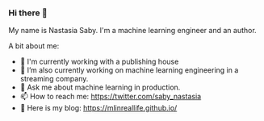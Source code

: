 ### Hi there 👋

My name is Nastasia Saby. I'm a machine learning engineer and an author.

A bit about me:

- 📙 I'm currently working with a publishing house
- 🔭 I’m also currently working on machine learning engineering in a streaming company.
- 💬 Ask me about machine learning in production.
- 📫 How to reach me: https://twitter.com/saby_nastasia
- 👀 Here is my blog: https://mlinreallife.github.io/
